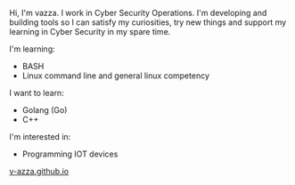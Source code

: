 Hi, I'm vazza. I work in Cyber Security Operations. I'm developing and building tools so I can satisfy my curiosities, try new things and support my learning in Cyber Security in my spare time.

I'm learning:
- BASH
- Linux command line and general linux competency

I want to learn:
- Golang (Go)
- C++

I'm interested in:
- Programming IOT devices

[v-azza.github.io](v-azza.github.io)

